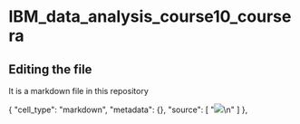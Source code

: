 # IBM_data_analysis_course10_coursera

## Editing the file

It is a markdown file in this repository

{
   "cell_type": "markdown",
   "metadata": {},
   "source": [
    "![](https://cf-courses-data.s3.us.cloud-object-storage.appdomain.cloud/IBMDeveloperSkillsNetwork-DS0701EN-SkillsNetwork/lab_v2/images/landing\\_1.gif)\n"
   ]
  },
